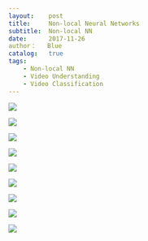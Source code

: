 ```yaml
---
layout:    post
title:     Non-local Neural Networks
subtitle:  Non-local NN
date:      2017-11-26
author：   Blue
catalog:   true
tags:
    - Non-local NN
    - Video Understanding
    - Video Classification
---
```



![](https://i.imgur.com/Y2WbTPc.png)

![](https://i.imgur.com/pw6iFTo.png)

![](https://i.imgur.com/kpmjiuw.png)

![](https://i.imgur.com/GJ04Mp7.png)

![](https://i.imgur.com/nDXTmqW.png)

![](https://i.imgur.com/DnhFmtF.png)

![](https://i.imgur.com/s0qAwQi.png)

![](https://i.imgur.com/GNqGika.png)

![](https://i.imgur.com/3AVtPEB.png)